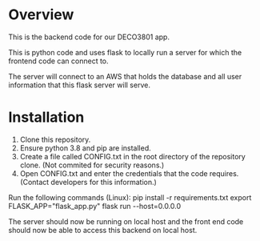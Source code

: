 # Overview

This is the backend code for our DECO3801 app.

This is python code and uses flask to locally run a server for which the frontend code can connect to.

The server will connect to an AWS that holds the database and all user information that this flask server will serve.

# Installation

1. Clone this repository.
2. Ensure python 3.8 and pip are installed.
3. Create a file called CONFIG.txt in the root directory of the repository clone. (Not commited for security reasons.)
4. Open CONFIG.txt and enter the credentials that the code requires. (Contact developers for this information.)

Run the following commands (Linux):
pip install -r requirements.txt
export FLASK_APP="flask_app.py"
flask run --host=0.0.0.0

The server should now be running on local host and the front end code should now be able to access this backend on local host.
